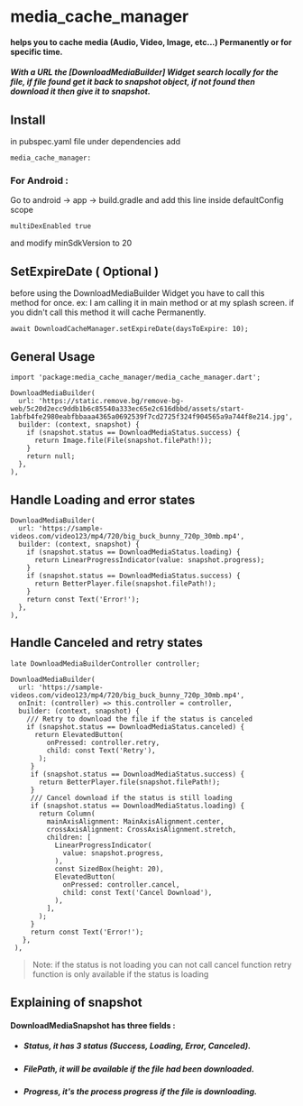 # media_cache_manager

#### helps you to cache media (Audio, Video, Image, etc...) Permanently or for specific time.

##### With a URL the [DownloadMediaBuilder] Widget search locally for the file, if file found get it back to snapshot object, if not found then download it then give it to snapshot.

## Install 
in pubspec.yaml file under dependencies add
```
media_cache_manager: 
```

### For Android :
Go to android -> app -> build.gradle
and add this line inside defaultConfig scope 
```
multiDexEnabled true
```
and modify minSdkVersion to 20

## SetExpireDate ( Optional )
before using the DownloadMediaBuilder Widget you have to call this method for once.
ex: I am calling it in main method or at my splash screen.
if you didn't call this method it will cache Permanently.
```
await DownloadCacheManager.setExpireDate(daysToExpire: 10);
```

## General Usage

```
import 'package:media_cache_manager/media_cache_manager.dart';
```

```
DownloadMediaBuilder(
  url: 'https://static.remove.bg/remove-bg-web/5c20d2ecc9ddb1b6c85540a333ec65e2c616dbbd/assets/start-1abfb4fe2980eabfbbaaa4365a0692539f7cd2725f324f904565a9a744f8e214.jpg',
  builder: (context, snapshot) {
    if (snapshot.status == DownloadMediaStatus.success) {
      return Image.file(File(snapshot.filePath!));
    }
    return null;
  },
),
```

## Handle Loading and error states

```
DownloadMediaBuilder(
  url: 'https://sample-videos.com/video123/mp4/720/big_buck_bunny_720p_30mb.mp4',
  builder: (context, snapshot) {
    if (snapshot.status == DownloadMediaStatus.loading) {
      return LinearProgressIndicator(value: snapshot.progress);
    }
    if (snapshot.status == DownloadMediaStatus.success) {
      return BetterPlayer.file(snapshot.filePath!);
    }
    return const Text('Error!');
  },
),
```

## Handle Canceled and retry states

```
late DownloadMediaBuilderController controller;

DownloadMediaBuilder(
  url: 'https://sample-videos.com/video123/mp4/720/big_buck_bunny_720p_30mb.mp4',
  onInit: (controller) => this.controller = controller,
  builder: (context, snapshot) {
    /// Retry to download the file if the status is canceled
    if (snapshot.status == DownloadMediaStatus.canceled) {
      return ElevatedButton(
         onPressed: controller.retry,
         child: const Text('Retry'),
       );
     }
     if (snapshot.status == DownloadMediaStatus.success) {
       return BetterPlayer.file(snapshot.filePath!);
     }
     /// Cancel download if the status is still loading
     if (snapshot.status == DownloadMediaStatus.loading) {
       return Column(
         mainAxisAlignment: MainAxisAlignment.center,
         crossAxisAlignment: CrossAxisAlignment.stretch,
         children: [
           LinearProgressIndicator(
             value: snapshot.progress,
           ),
           const SizedBox(height: 20),
           ElevatedButton(
             onPressed: controller.cancel,
             child: const Text('Cancel Download'),
           ),
         ],
       );
     }
     return const Text('Error!');
   },
 ),
```
> Note: if the status is not loading you can not call cancel function
> retry function is only available if the status is loading

## Explaining of snapshot
#### DownloadMediaSnapshot has three fields :
- ##### Status, it has 3 status (Success, Loading, Error, Canceled).
- ##### FilePath, it will be available if the file had been downloaded.
- ##### Progress, it's the process progress if the file is downloading.
